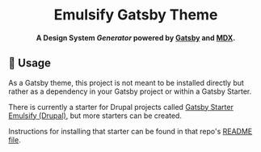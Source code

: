 <h1 align="center">
  Emulsify Gatsby Theme
</h1>

<h4 align="center">A Design System <em>Generator</em> powered by <a href="https://gatsbyjs.org">Gatsby</a> and <a href="https://github.com/mdx-js/specification">MDX</a>.
</h4>

## 🚀 Usage

As a Gatsby theme, this project is not meant to be installed directly but rather as a dependency in your Gatsby project or within a Gatsby Starter.

There is currently a starter for Drupal projects called [Gatsby Starter Emulsify (Drupal)](https://github.com/fourkitchens/gatsby-starter-emulsify-drupal), but more starters can be created.

Instructions for installing that starter can be found in that repo's [README file](https://github.com/fourkitchens/gatsby-starter-emulsify-drupal#--emulsify-gatsby---drupal-starter).
